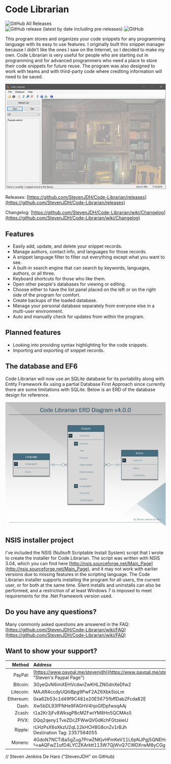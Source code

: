 # Code Librarian

![GitHub All Releases](https://img.shields.io/github/downloads/StevenJDH/Code-Librarian/total)
![GitHub release (latest by date including pre-releases)](https://img.shields.io/github/v/release/StevenJDH/Code-Librarian?include_prereleases)
![GitHub](https://img.shields.io/github/license/StevenJDH/Code-Librarian)

This program stores and organizes your code snippets for any programming language with its easy to use features. I originally built this snippet manager because I didn’t like the ones I saw on the Internet, so I decided to make my own. Code Librarian is very useful for people who are starting out in programming and for advanced programmers who need a place to store their code snippets for future reuse. The program was also designed to work with teams and with third-party code where crediting information will need to be saved.

![Program Screenshot](code_librarian4-ss.png "Screenshot")

Releases: [https://github.com/StevenJDH/Code-Librarian/releases](https://github.com/StevenJDH/Code-Librarian/releases)

Changelog: [https://github.com/StevenJDH/Code-Librarian/wiki/Changelog](https://github.com/StevenJDH/Code-Librarian/wiki/Changelog)

## Features
* Easily add, update, and delete your snippet records.
* Manage authors, contact info, and languages for those records.
* A snippet language filter to filter out everything except what you want to see.
* A built-in search engine that can search by keywords, languages, authors, or all three.
* Keyboard shortcuts for those who like them.
* Open other people's databases for viewing or editing.
* Choose either to have the list panel placed on the left or on the right side of the program for comfort.
* Create backups of the loaded database.
* Manage your personal database separately from everyone else in a multi-user environment.
* Auto and manually check for updates from within the program.

## Planned features
* Looking into providing syntax highlighting for the code snippets.
* Importing and exporting of snippet records.

## The database and EF6
Code Librarian will now use an SQLite database for its portability along with Entity Framework 6x using a partial Database First Approach since currently there are some limitations with SQLite. Below is an ERD of the database design for reference. 

![ERD](https://github.com/StevenJDH/Code-Librarian/raw/master/ERD_Diagram.png "ERD Diagram")

## NSIS installer project
I've included the NSIS (Nullsoft Scriptable Install System) script that I wrote to create the installer for Code Librarian. The script was written with NSIS 3.04, which you can find here [http://nsis.sourceforge.net/Main_Page](http://nsis.sourceforge.net/Main_Page), and it may not work with earlier versions due to missing features in the scripting language. The Code Librarian installer supports installing the program for all users, the current user, or for both at the same time. Silent installs and uninstalls can also be performed, and a restriction of at least Windows 7 is imposed to meet requirements for the .Net Framework version used.

## Do you have any questions?
Many commonly asked questions are answered in the FAQ:
[https://github.com/StevenJDH/Code-Librarian/wiki/FAQ](https://github.com/StevenJDH/Code-Librarian/wiki/FAQ)

## Want to show your support?

|Method       | Address                                                                                                    |
|------------:|:-----------------------------------------------------------------------------------------------------------|
|PayPal:      | [https://www.paypal.me/stevenjdh](https://www.paypal.me/stevenjdh "Steven's Paypal Page")                  |
|Bitcoin:     | 3GyeQvN6imXEHVcdwrZwKHLZNGdnXeDfw2                                                                         |
|Litecoin:    | MAJtR4ccdyUQtiiBpg9PwF2AZ6Xbk5ioLm                                                                         |
|Ethereum:    | 0xa62b53c1d49f9C481e20E5675fbffDab2Fcda82E                                                                 |
|Dash:        | Xw5bDL93fFNHe9FAGHV4hjoGfDpfwsqAAj                                                                         |
|Zcash:       | t1a2Kr3jFv8WksgPBcMZFwiYM8Hn5QCMAs5                                                                        |
|PIVX:        | DQq2qeny1TveZDcZFWwQVGdKchFGtzeieU                                                                         |
|Ripple:      | rLHzPsX6oXkzU2qL12kHCH8G8cnZv1rBJh<br />Destination Tag: 2357564055                                        |
|Monero:      | 4GdoN7NCTi8a5gZug7PrwZNKjvHFmKeV11L6pNJPgj5QNEHsN6eeX3D<br />&#8618;aAQFwZ1ufD4LYCZKArktt113W7QjWvQ7CWDXrwM8yCGgEdhV3Wt|


// Steven Jenkins De Haro ("StevenJDH" on GitHub)
